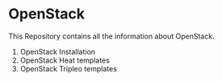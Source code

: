 # OpenStack

This Repository contains all the information about OpenStack.
1. OpenStack Installation
2. OpenStack Heat templates
3. OpenStack Tripleo templates
